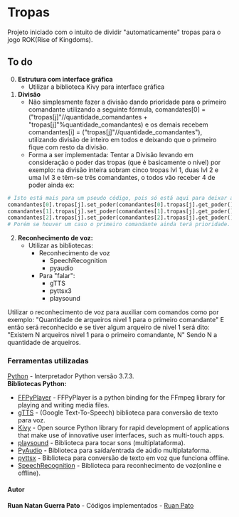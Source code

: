 # Tropas #
Projeto iniciado com o intuito de dividir "automaticamente" tropas para o jogo ROK(Rise of Kingdoms).

## To do ##  
0. **Estrutura com interface gráfica**
	* Utilizar a biblioteca Kivy para interface gráfica
1. **Divisão**
    * Não simplesmente fazer a divisão dando prioridade para o primeiro comandante utilizando a seguinte fórmula, comandates[0] = ("tropas[j]"//quantidade\_comandantes + "tropas[j]"%quantidade\_comandantes) e os demais recebem comandantes[i] = ("tropas[j]"//quantidade\_comandantes"), utilizando divisão de inteiro em todos e deixando que o primeiro fique com resto da divisão. 
    * Forma a ser implementada: Tentar a Divisão levando em consideração o poder das tropas (que é basicamente o nível) por exemplo: na divisão inteira sobram cinco tropas lvl 1, duas lvl 2 e uma lvl 3 e têm-se três comandantes, o todos vão receber 4 de poder ainda ex:
```python
# Isto está mais para um pseudo código, pois só está aqui para deixar a ideia geral
comandantes[0].tropas[j].set_poder(comandantes[0].tropas[j].get_poder()+(uma tropa lvl3+uma lvl1))
comandantes[1].tropas[j].set_poder(comandantes[1].tropas[j].get_poder()+(duas tropas lvl 2))
comandantes[2].tropas[j].set_poder(comandantes[2].tropas[j].get_poder()+(quatro tropas lvl 1))
# Porém se houver um caso o primeiro comandante ainda terá prioridade.
```
2. **Reconhecimento de voz:**
    * Utilizar as bibliotecas:
      * Reconhecimento de voz
        * SpeechRecognition
        * pyaudio
      * Para "falar":
        * gTTS
        * pyttsx3
        * playsound

Utilizar o reconhecimento de voz para auxiliar com comandos como por exemplo:
"Quantidade de arqueiros nivel 1 para o primeiro comandante"
E então será reconhecido e se tiver algum arqueiro de nivel 1 será dito:
"Existem N arqueiros nivel 1 para o primeiro comandante, N"
Sendo N a quantidade de arqueiros.
### Ferramentas utilizadas ###
[Python](https://www.python.org/) - Interpretador Python versão 3.7.3.  
**Bibliotecas Python:**
* [FFPyPlayer](https://pypi.org/project/ffpyplayer/) - FFPyPlayer is a python binding for the FFmpeg library for playing and writing media files.
* [gTTS](https://pypi.org/project/gTTS/) - (Google Text-To-Speech) biblioteca para conversão de texto para voz.
* [Kivy](https://kivy.org/#home) - Open source Python library for rapid development of applications
that make use of innovative user interfaces, such as multi-touch apps.
* [playsound](https://pypi.org/project/playsound/) - Biblioteca para tocar sons (multiplataforma).
* [PyAudio](https://pypi.org/project/PyAudio/) - Biblioteca para saída/entrada de aúdio multiplataforma.
* [pyttsx](https://pypi.org/project/pyttsx3/) - Biblioteca para conversão de texto em voz que funciona offline.
* [SpeechRecognition](https://pypi.org/project/SpeechRecognition/) - Biblioteca para reconhecimento de voz(online e offline).

#### Autor ####
**Ruan Natan Guerra Pato** - Códigos implementados - [Ruan Pato](https://github.com/ruanpato)
